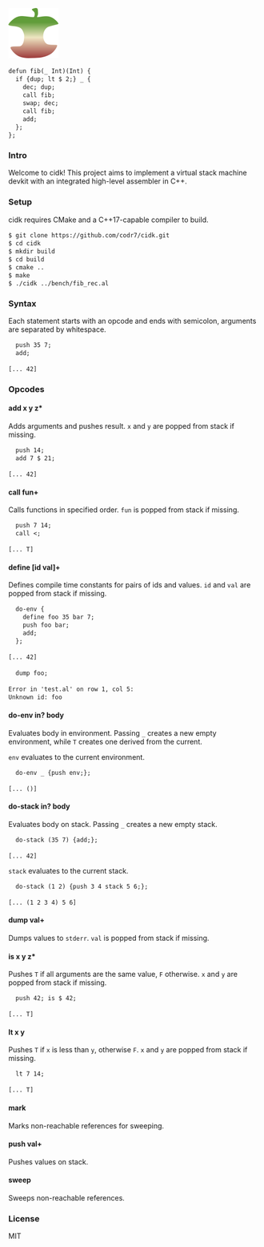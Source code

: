 ![Logo](logo.png)
  
```
defun fib(_ Int)(Int) {
  if {dup; lt $ 2;} _ {
    dec; dup;
    call fib;
    swap; dec;
    call fib;
    add;
  };
};
```

### Intro
Welcome to cidk! This project aims to implement a virtual stack machine devkit with an integrated high-level assembler in C++.

### Setup
cidk requires CMake and a C++17-capable compiler to build.

```
$ git clone https://github.com/codr7/cidk.git
$ cd cidk
$ mkdir build
$ cd build
$ cmake ..
$ make
$ ./cidk ../bench/fib_rec.al
```

### Syntax
Each statement starts with an opcode and ends with semicolon, arguments are separated by whitespace.

```
  push 35 7;
  add;

[... 42]
```

### Opcodes

#### add x y z*
Adds arguments and pushes result. `x` and `y` are popped from stack if missing.

```
  push 14;
  add 7 $ 21;

[... 42]
```

#### call fun+
Calls functions in specified order. `fun` is popped from stack if missing.

```
  push 7 14;
  call <;

[... T]
```

#### define [id val]+
Defines compile time constants for pairs of ids and values. `id` and `val` are popped from stack if missing.

```
  do-env {
    define foo 35 bar 7;
    push foo bar;
    add;
  };
  
[... 42]

  dump foo;

Error in 'test.al' on row 1, col 5:
Unknown id: foo
```

#### do-env in? body
Evaluates body in environment. Passing `_` creates a new empty environment, while `T` creates one derived from the current.

`env` evaluates to the current environment.

```
  do-env _ {push env;};
  
[... ()]
```

#### do-stack in? body
Evaluates body on stack. Passing `_` creates a new empty stack.

```
  do-stack (35 7) {add;};

[... 42]
```

`stack` evaluates to the current stack.

```
  do-stack (1 2) {push 3 4 stack 5 6;};

[... (1 2 3 4) 5 6]
```

#### dump val+
Dumps values to `stderr`. `val` is popped from stack if missing.

#### is x y z*
Pushes `T` if all arguments are the same value, `F` otherwise. `x` and `y` are popped from stack if missing.

```
  push 42; is $ 42;

[... T]
```

#### lt x y
Pushes `T` if `x` is less than `y`, otherwise `F`. `x` and `y` are popped from stack if missing.

```
  lt 7 14;

[... T]
```

#### mark
Marks non-reachable references for sweeping.

#### push val+
Pushes values on stack.

#### sweep
Sweeps non-reachable references.

### License
MIT